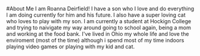 #About Me
I am Roanna Deirfield! I have a son who I love and do everything I am doing currently for him and his future. I also have a super loving cat who loves to play with my son. I am currently a student at Hockign College and trying to naivigate my way around going to school again, being a mom and working at the food bank. I've lived in Ohio my whole life and love the enviroment (most of the time) although i spend most of my time indoors playing video games or playing with my kid and cat. 
